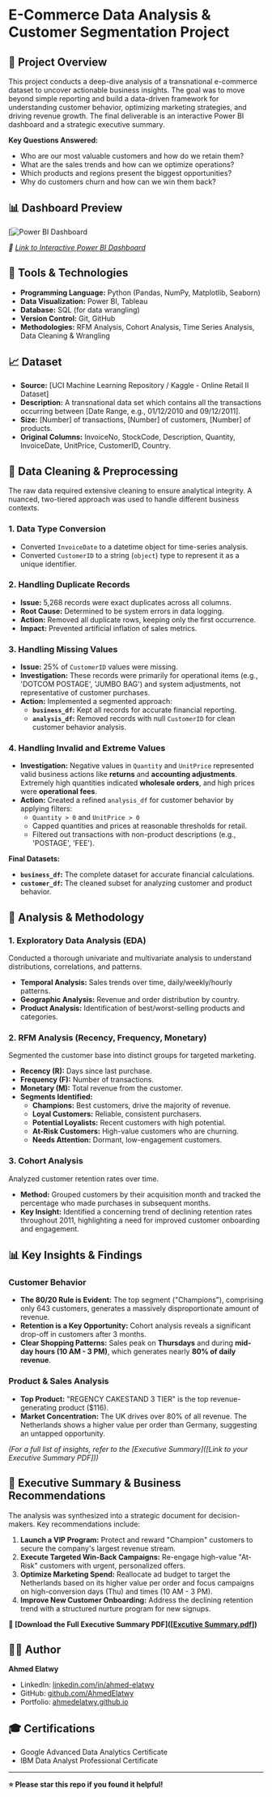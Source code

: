# E-Commerce Data Analysis & Customer Segmentation Project

## 📖 Project Overview

This project conducts a deep-dive analysis of a transnational e-commerce dataset to uncover actionable business insights. The goal was to move beyond simple reporting and build a data-driven framework for understanding customer behavior, optimizing marketing strategies, and driving revenue growth. The final deliverable is an interactive Power BI dashboard and a strategic executive summary.

**Key Questions Answered:**
- Who are our most valuable customers and how do we retain them?
- What are the sales trends and how can we optimize operations?
- Which products and regions present the biggest opportunities?
- Why do customers churn and how can we win them back?

## 📊 Dashboard Preview

[![Power BI Dashboard](https://github.com/AhmedElatwy/E-Commerce-Analysis/blob/be832f028003f3e61e8668d78b0638679e368a30/Visual/dashboard%201.png)

*🔗 [Link to Interactive Power BI Dashboard]((https://app.powerbi.com/reportEmbed?reportId=3d257d11-3cdd-4c23-8105-0e305a89c2be&autoAuth=true&ctid=f349c2fd-fc94-4893-abe4-cfbe7ed52842)])*

## 🧰 Tools & Technologies

- **Programming Language:** Python (Pandas, NumPy, Matplotlib, Seaborn)
- **Data Visualization:** Power BI, Tableau
- **Database:** SQL (for data wrangling)
- **Version Control:** Git, GitHub
- **Methodologies:** RFM Analysis, Cohort Analysis, Time Series Analysis, Data Cleaning & Wrangling

## 📈 Dataset

- **Source:** [UCI Machine Learning Repository / Kaggle - Online Retail II Dataset]
- **Description:** A transnational data set which contains all the transactions occurring between [Date Range, e.g., 01/12/2010 and 09/12/2011].
- **Size:** [Number] of transactions, [Number] of customers, [Number] of products.
- **Original Columns:** InvoiceNo, StockCode, Description, Quantity, InvoiceDate, UnitPrice, CustomerID, Country.

## 🔧 Data Cleaning & Preprocessing

The raw data required extensive cleaning to ensure analytical integrity. A nuanced, two-tiered approach was used to handle different business contexts.

### 1. Data Type Conversion
- Converted `InvoiceDate` to a datetime object for time-series analysis.
- Converted `CustomerID` to a string (`object`) type to represent it as a unique identifier.

### 2. Handling Duplicate Records
- **Issue:** 5,268 records were exact duplicates across all columns.
- **Root Cause:** Determined to be system errors in data logging.
- **Action:** Removed all duplicate rows, keeping only the first occurrence.
- **Impact:** Prevented artificial inflation of sales metrics.

### 3. Handling Missing Values
- **Issue:** 25% of `CustomerID` values were missing.
- **Investigation:** These records were primarily for operational items (e.g., 'DOTCOM POSTAGE', 'JUMBO BAG') and system adjustments, not representative of customer purchases.
- **Action:** Implemented a segmented approach:
  - **`business_df`:** Kept all records for accurate financial reporting.
  - **`analysis_df`:** Removed records with null `CustomerID` for clean customer behavior analysis.

### 4. Handling Invalid and Extreme Values
- **Investigation:** Negative values in `Quantity` and `UnitPrice` represented valid business actions like **returns** and **accounting adjustments**. Extremely high quantities indicated **wholesale orders**, and high prices were **operational fees**.
- **Action:** Created a refined `analysis_df` for customer behavior by applying filters:
  - `Quantity > 0` and `UnitPrice > 0`
  - Capped quantities and prices at reasonable thresholds for retail.
  - Filtered out transactions with non-product descriptions (e.g., 'POSTAGE', 'FEE').

**Final Datasets:**
- **`business_df`:** The complete dataset for accurate financial calculations.
- **`customer_df`:** The cleaned subset for analyzing customer and product behavior.

## 🧮 Analysis & Methodology

### 1. Exploratory Data Analysis (EDA)
Conducted a thorough univariate and multivariate analysis to understand distributions, correlations, and patterns.
- **Temporal Analysis:** Sales trends over time, daily/weekly/hourly patterns.
- **Geographic Analysis:** Revenue and order distribution by country.
- **Product Analysis:** Identification of best/worst-selling products and categories.

### 2. RFM Analysis (Recency, Frequency, Monetary)
Segmented the customer base into distinct groups for targeted marketing.
- **Recency (R):** Days since last purchase.
- **Frequency (F):** Number of transactions.
- **Monetary (M):** Total revenue from the customer.
- **Segments Identified:**
  - **Champions:** Best customers, drive the majority of revenue.
  - **Loyal Customers:** Reliable, consistent purchasers.
  - **Potential Loyalists:** Recent customers with high potential.
  - **At-Risk Customers:** High-value customers who are churning.
  - **Needs Attention:** Dormant, low-engagement customers.

### 3. Cohort Analysis
Analyzed customer retention rates over time.
- **Method:** Grouped customers by their acquisition month and tracked the percentage who made purchases in subsequent months.
- **Key Insight:** Identified a concerning trend of declining retention rates throughout 2011, highlighting a need for improved customer onboarding and engagement.

## 📊 Key Insights & Findings

### Customer Behavior
- **The 80/20 Rule is Evident:** The top segment ("Champions"), comprising only 643 customers, generates a massively disproportionate amount of revenue.
- **Retention is a Key Opportunity:** Cohort analysis reveals a significant drop-off in customers after 3 months.
- **Clear Shopping Patterns:** Sales peak on **Thursdays** and during **mid-day hours (10 AM - 3 PM)**, which generates nearly **80% of daily revenue**.

### Product & Sales Analysis
- **Top Product:** "REGENCY CAKESTAND 3 TIER" is the top revenue-generating product ($116).
- **Market Concentration:** The UK drives over 80% of all revenue. The Netherlands shows a higher value per order than Germany, suggesting an untapped opportunity.

*(For a full list of insights, refer to the [Executive Summary]([Link to your Executive Summary PDF]))*

## 🚀 Executive Summary & Business Recommendations

The analysis was synthesized into a strategic document for decision-makers. Key recommendations include:

1.  **Launch a VIP Program:** Protect and reward "Champion" customers to secure the company's largest revenue stream.
2.  **Execute Targeted Win-Back Campaigns:** Re-engage high-value "At-Risk" customers with urgent, personalized offers.
3.  **Optimize Marketing Spend:** Reallocate ad budget to target the Netherlands based on its higher value per order and focus campaigns on high-conversion days (Thu) and times (10 AM - 3 PM).
4.  **Improve New Customer Onboarding:** Address the declining retention trend with a structured nurture program for new signups.

**🔗 [Download the Full Executive Summary PDF]([[Excutive Summary.pdf](https://github.com/AhmedElatwy/E-Commerce-Analysis/blob/f05ce116202147f0e8b7037291c201c1ea2b6f4c/Excutive%20Summary.pdf)])**



## 👨‍💻 Author

**Ahmed Elatwy**
- LinkedIn: [linkedin.com/in/ahmed-elatwy](https://www.linkedin.com/in/ahmed-elatwy/)
- GitHub: [github.com/AhmedElatwy](https://github.com/AhmedElatwy)
- Portfolio: [ahmedelatwy.github.io](https://ahmedelatwy.github.io/)

## 🎓 Certifications
- Google Advanced Data Analytics Certificate
- IBM Data Analyst Professional Certificate

---

**⭐️ Please star this repo if you found it helpful!**
